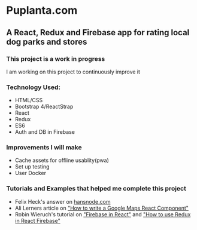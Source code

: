 #  Puplanta.com

##  A React, Redux and Firebase app for rating local dog parks and stores

###  This project is a work in progress
I am working on this project to continuously improve it

###  Technology Used:
*  HTML/CSS
*  Bootstrap 4/ReactStrap
*  React
*  Redux
*  ES6
*  Auth and DB in Firebase

###  Improvements I will make 
*  Cache assets for offline usablity(pwa)
*  Set up testing
*  User Docker

###  Tutorials and Examples that helped me complete this project
* Felix Heck's answer on [hansnode.com](https://hashnode.com/post/google-maps-api-onclick-on-marker-close-infowindow-of-other-markers-ciou68dw708x33353les71nyi)
*  Ali Lerners article on ["How to write a Google Maps React Component"](https://www.fullstackreact.com/articles/how-to-write-a-google-maps-react-component/#)
*  Robin Wieruch's tutorial on ["Firebase in React"](https://www.robinwieruch.de/complete-firebase-authentication-react-tutorial/) and ["How to use Redux in React Firebase"](https://www.robinwieruch.de/react-firebase-redux-tutorial/)